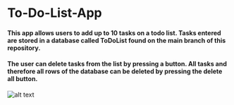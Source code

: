 # To-Do-List-App

#### This app allows users to add up to 10 tasks on a todo list. Tasks entered are stored in a database called ToDoList found on the main branch of this repository. 
#### The user can delete tasks from the list by pressing a button. All tasks and therefore all rows of the database can be deleted by pressing the delete all button.

![alt text](https://github.com/[ShaunHaldane]/[To-Do-List-App]/blob/[main]ToDoAppImg.jpg?raw=true)
